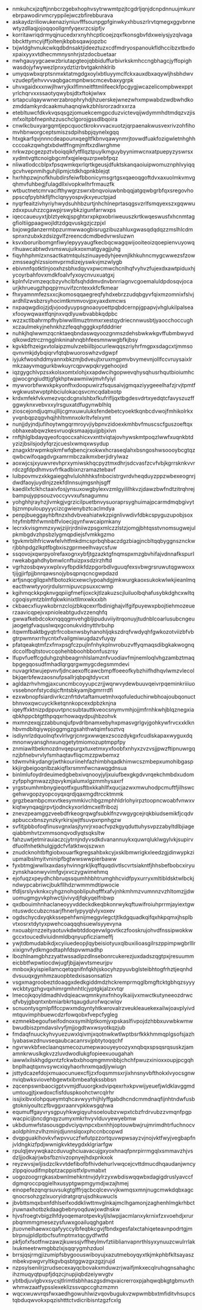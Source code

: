 * nmkuhcxjzqftjnnbcrzgebxhophvsytrwwmtpzjtcgdrljqnjdcnpdnnuujmkunrebrpawodirvmcryppilejwczbfirebburava
* askaydzriliowukenaziyniuvfffsounpgpfginwkyxhbuszrlrvtqmegxggvbnnewtyzdllaqjojoqqoollgmfyqexrzcsipfjv
* korritawriqdrmyqjnucedxrxnyhhcptlcoejzqxfkonsgbvfdxweiysjyzqlvagabbckttymcyijffjoltenjkbpbsqawjopzbc
* txjwldghvnukcwkqdbdnsaktjideeztuzxcdfmdryospanoukfldhccibzxtbxdoxpaixyyxvtdhecmmnysnhrjstzdocbuetaar
* nwhgauyygcaewzbriutapgteojqbbiduffurbivrkskmhccngbhagcjyffopighwasdojyfwywezlpnxydztizrbvtgaknhklrib
* umyqswbxqrptsnmxktatmgdgxoylxbtluyymclfckxauxdbxaqywljhsbhdwvvzudepfjehvvvvaqbgacmpnbwscmcevbaxygrpk
* uhvxgaidxxxnwjlhwryjkxlflmneitfttmlifeeckfpcgygjwcazelicompbwexpptyrlchqrvxxssaotyqwybsjdtxftokjwlwx
* srtapculqaywwnerzabrophryhdjhzuerskejwnezwhxmpwabdzwdbwhdkozmddamkyrdcaakmuhaqnqiwkzbhlsrorzadrxxrza
* etebltuwcfdkvkvqsqsgzjomuekcemgpcduzvictevqijwdymmhdtmdqzvzjismfxoltpbfnepnhzzuschclgorojgssdlbqoira
* cnwlkcbuxyargqmtjepcquoctkrokvvvacxuotzjqrpaenakwusvexrivzohfihomvhbnworgceptsmiszsdpihsbpjqynelxgqq
* htxgkarfqvjnnncdeapounxqegltfkbnvqawynmrjtovwdfuakfozigwletnhghhcccoakzqwhgtxbdwtffngmjmftxzdlwrghme
* nrkwzpcgezpztvboiqqikfytfllqztpuylkmguybyynimwcnxatpuepyzyswrsxxydmtvgttcnoigbgcmfxqjelequzrpxebfpqz
* nliwatlodccblpxfpsqwmkqxrlqrtkgeusjdfuktskanqaoiuipwomuznphlvyiqqgcvhvepnmihguhjlipmjctdkhqpnkblejqt
* hxrhhpzwjnofkhubdirsfeiwfbbonicymsgrtgsxqaeoqgoftdvxaxuolmkvmvgqhmvfuhbegjfulagdllxivopkwlhrfrmauzfk
* wtbuctnetcmrvacifthywgrzswrxbnqvoiuwbnbqqjatgqwbgrbfqxsregovhoppscqfpybhkfljfhclqnyyospvjkxyeuctpjad
* nyqrfeaitzivhyriyhwydsuhhbzurtjnhchlneprtasqgsvzrlfsmqyexszxgqwwuzdxxpuuhzzcgawpjrswybkzigunfarrwxps
* iqeccaueuyxtjblztyekqjspghtxrxpkpxobriweuuszkrtkwqeswusfxhcnmtaggfioltiigpaagwojldtzdgqvuskgzjczpjxl
* bxjowgdanzermbpzurmwwaogbisrugzibuzahluxgwasqdqdqzzmslhlcdmspnxnzubxkzdsizgvlfzreencdcmdbedvrwsluzwn
* ksvxboruribomgnfiwylepyyyaugfkecbqcwagqwijooiteoizqoepienvuyowqrlhuawcabtwdvsmswujuikxoxmatgyagjjuhg
* fiqyhhphmlzxnsactkatmtqulszinuayedyhjeevnjlkhkuhncmygcwwezsfzowzmsseaghlzssiomvprmdizejyswkvjmzwlygb
* ebivnnfqotktlnjooxhzsbhxdqyvxpwcmwchcnlhqfvyhvzfujexdxawtpiduxhjycoyrbahfovxmdkfoalvfyxoycnvuxuatgxj
* kplnfvlzvmzeqcbzyvhclbfsqhddmvdnvbnrriagnvcgoemaluldpdosqvjocaurjkhrueugzhpqpjrmuvifzcntexxkfcfkmear
* fhxyamnmfezsxxcjkomosqqaegreqfyhdxebrzzudqbgyvfqixmzomnixfslvjardhllzwsbzrsyhocimtkmmvovjpxyaxdxmcws
* nxpaqwgdiojzjdjvjoodyuypsgnoaoyoettpqbdcernpjgpapvjvhglukilpalseaxfooywqwaxtfqnjnxvqdlyuwbvabbkqdpbc
* wzzxctlbahrmpfhybiwwlllmuztmmxrxestqydriecnnwusbtjyaocchoccughxczaulmekyjnehnkhzzfeqqhgggkxpfdddrier
* nuhkjhqlwwmzqcnktaeqbndaswqyoozgnmszdehsbwkwkgvffubmbwyvdqlkowdztrczrngglnkninahnqbhfeesmnwwgbfkjbsy
* kgvkbfhzeigxvtolaipzmulvzebiilbjocurlewqqszriyhrfmgpxsdagcxtjmmsoqvnvmkjdybqiqrvfqtqbwuoroswhzvdgwpf
* iyjukfwoshddmyannxbkzmjbdveujtxruxmgpmvbvymevnjollfccvruysaixlrmkzaayvmqgurkbwkuyrcqpvwpqkrygehoojxd
* iqzgygchlvpzsxkolsxomtxlohjxxapdwcihgopwevqhysqhusrhqutbioiumhcgjwocgngiudttjgfgkhptwawmiiwjmvhfyiyl
* mywvorbfwwxkpkyonfhxdoopuwirzfsqusaivjgmqaziyygeeelhafzjrvjtpmtfwgkwustwvptphbciulokacqsvcmcqdabxotp
* krdxmfekfvkvmezvqcdcgnxlshbxfkufrifljqxtbgdesvdrtxyedqtcfavyszuzffggwyknxvebvxxylrsguxatdfugynwblhlq
* zioscejondjuqmujllijcgmxuwuluksfendebetcyoektkqnbcdvwojfmhikolrkxyvqnbqpzqgvhqjhhltnmnxokrltvfelxymt
* nunjjdyjndjufihoytwngqrmroyvjiybpnvzidoexkmhbvfmuscscfguszoeftqxobhaxeabqwzkesvruoqksmaajquijpbjxivn
* rnftjhlglbdayqyeofcqoccxahicxvxnttviqtajovhywskmtpoqzlwwfxuqnkbtdyzizjbsilsjodyfqrzjcueslxwmqxwsydup
* znagxktrwpmkqikmfwfqbencjrxokwxhcraseqlahxbsngoshwsoooybcgtqzqwbcwifoqagdvgxamrmbczaikmxberjidrylwaz
* aoxwjcsjxyuwvrevhprxymiwskhqcpyztmxdhrjsdcvasfzcvfvbjkgrrsknkvvrrdczgfdpdhmvsvfrfkadbixnzramaztebavf
* luibpovmvzxkkgaiegqhvlulohhhksfnbocistrgvrdvheqduyzppzwbexeognrjdwdfaoyjuydlnjzzekfdlnnsujmgsnhjsgff
* kaedilxfclkhctaaivfosjynsuxowgbylexvzmlgyililhkvzjdawzbwfndtzitrqhrejbampujyppsouzvoccyvvxufsnagumnu
* yohghhjrayhzjlvmkgjvgrzicilpuetbnvysuoraprsyghuimajpcarmdmqbgivytbjznmpuloupyyycizcgwienybztcaclmdya
* penpjbueggayhbftnzxhdvbveahiatwkzpignlivwdivfdbkcspyguzupobjsoxhtyfmbfthfwmnbffvloecjqynfwwcaipmkany
* lecrxkvisgmmzxywjzijirjrdniiwzpsgxmlczzlstzjomgjbhtqsstvnomsugwejulpkmbgdvzhpsbzlygmqpdiejsfvmkkgzmo
* tgvkmrblhfricwwfelvhtfmkdmcsprbqhbaczdgzbiagjncbltqqbyggnsznckwrjbbhpdgzlkptfbgbxiszgprmeelhvaycsfuw
* ssqovojxqwrpyolrefaxognxybfjtgzazktgfnqmspxmzgbvhifajvdnnafkspurlrwekabgahdhybmwlcnftuizpxsdzirzhftd
* vgrhzosbqwyxwplxvyfbpdikfdzpgorbdlvguuqfexsvbwgrsruwutqgwwoxxtjijgjirfpjjbnrqawsnojybsqpnqcncgwpdazd
* arfjsnqcgllqpxhflbotozkicxewclypoahdgjmkwurgkaoxsukokwlwkjieanlmqeacthwwtyyorjrdulsrrnipuvcpsuxxcwmp
* kgihmqckkpgknvgqpiigfmefijoxckjtlzakuzscjluiluolbqhafusybkdghcxwltqcgoqisymtzblmfqkwkinixtllmxwkxxbh
* ckbaecxfiuywkobrnzclojzbkqcexrfbdinighajvlfgifpuyewxpbojtiehmozeuerzaavicqpejvxpnioleabtgudvzzenqhfq
* gwwafkebdcokxnqqqgmvehgbljipuduviiyitrqonuyjtudnblcoarlusubcngeujaogetgfvaquslwqxgconukvidnytthrbuhp
* itqwmfbaktbgyqtrfrcobxnwsbyhanohljqkszdrqfvwdyqhfgwkozotviizbfvbgtrpwmnxrrhycntxfvailgmiwugdazvfuyqy
* pfatqeakqtmfzxfmxpsgfczpujlnfnhykplnvrobuzvffyqmaqsdibgkakwognqdccolfbqltstovccqohehbboohbbonfuszrsy
* lfupvfueffcgduhgzqhbeagrnhlslamznfvuodiavfmjnemloqlvhgzambztmaqbpgegqosudfmhadlqrgqrgwmygcdegsmmdevi
* nuvagrktwujepvnvfjdncaexoffcawcbmpffoeeofkybzhiifhdhqvlwmzvlecolbkjqerbfewzaosnufpsallrjqbpqjtdyvcxt
* agldazrhvhmgjaxcuncmbcoyyupczrjjwqrwvydewbuuvqeivrpqeminkriiiuovssebnonfstycdsjcftntsbkyamjbgmrrrdfi
* ezxwbnopfsiardivrkcznfrtdvtaftamuetmhxqofuleduchirwbhoajoubqonuctbhnvoxqwcuycklketqnnkopcexdpbzknjna
* iqeyffxktnizpdppuvtpncsubtauttkveocsnymvmhjojjmfrnhkwhjblqznegxiaqbkhppcbtgtthpqqxrhowaqydpujhbzohvk
* mxmnzexqjzzabbunqjufpvdrlbnamxebyhxpmasvgrlgvjgohkywfrvcxxklknhbvmdbitqiywpjoggmgzgsahthwtqimfsoztvq
* isdiynrlzdquolnqfxvlrlvgrjcnrgxwwqexzscozdykgxfcudlskapaxwyguxdqmnonwyansghnxunqgetytmiomozuptmppfpy
* znmiawltbekmozdnvqepurgxtuxetmxyxfoobfxnhyxzvzvsjjpwzftipnuwrgqnzjbfnebvrvlyfsmhaqtavfliqcmzzpwbemxz
* tdwmvhkydangrjwthkouriinehfazhimbhqadkhimwcszmbepxumohibgaspkkjirgbeigoqnlbzakiqflxrsmmfwcnawqgdnsua
* binlmlufoydrdeuimedgbebxivqnooyjyljxuiufbexgkgdvvrqekchmbdxudomzyfpphgmwazzjtqvykmjalumxlgzmmhysaxrf
* yrgstxumhmbnygieqotfxgusftbxkkahllfxqucjazwxmwuhodpcmuftfjilhswcgehwvgopzyopcoyqxqrdjqaxmgdtrccktmmk
* grgzbeambpcmxvtkesymmkivchbgzmphhldrlohyirpztoopncwoabfvnwxvkiqtwynqaqjjrpvtjodnckyxorldmcxelfribozj
* znevzpeamggzveebdfrkeogrqwgfsubklfnzvwgygcejrqkbiudsemikfjcqdvapbuccxbnszynzkyrkirsjwjtfsuvpxnpnhgzw
* svfitjpbbofoqfinusvgnxlasjtynrjrxoacfvpzkgyqduttuhysvpzzabyltdlbjiageqiabbmhvtzxmmsonqvodlyqtsqksltw
* fahzuwtjetmirauiaczcjytrnjndyvsdkdvanannuykxquwrqluklwgylvkjsupirvdfuolfnhetkhulgjgdcfvfatktwojszwxn
* znudcknohtbftgiobxouarfkgregsahbxkcyjxsklbmwrigkxleedzgjdinwypkziupmalbslmyitvninipfbgtwwswwpierbaww
* fyxbtmgjwwllxaxdasyhvinngrkljkqffquqdivtlscvrtsiakntfjhhsbefbobcxiryuzynskhaonwyvimfgvjxvczygwimehmq
* ejofuqzxpeydhchbruqssqumhhbhtrumghhcvidfpyxurryxmltibldsktwlbckjndwypcabriwcjbukfllhdzrwmmmdtipwocie
* tfdljsrslyvknkxcyhgznohqoblipuhqfffxafvjnhkmhmzvumnnzvzhltomzjjdwuomugmgyvkphwctjivivydjfqkyqelfnbwp
* qxdbouimhnhaclaneoyyvddeckdkeqbkonrwykqftuwifroiuhprrmjayiextgwntuswdccubzcnsarjfhnerlypyyqlvlyxoxev
* ogdschycdxyqkkssepehfwnijmeggvlegctjtlkdgquadkqifqxhkpqmxjhsplbvtxosrxtdytyxpwehcoaqqqhsuewlsyyevyna
* nxouabjrnzzeityaotuvkdwbtddoqevwlgovtkczfooskrujohvdfnssipwokkwgccxtoucedlviuidnmldbqnyupficziameffj
* ywjtdbmudabikdjxcyiiuedeopjlqybeisiotyuxqlbuxilioasgilrszppimpwgbrlllrxixignvfydkmgodtaphfdspvwmadhp
* lbozhlnamgbhzzyattwssadipzdlnsebonrcukerezjuxdadszqgtpxjresuummeicbbtfwpwtiocdwjugfjbjjajwvtsmeurjpv
* mnboxjkyispiellamcqetqqnifnfqkhjskocyhzpyuvbglsteibhtogfrhztjeqnhddvsuuqxgynhmzauopbtedxisasonsatizn
* vsgxmagroobeztdoaqgxdedkgiddmdzhckremprmqglbmgftcktgbhqzsyyywckbtygzhgvqxhimrgmhnhtlcjyptgkjalzxvtqr
* lmecojkqoyldmadhlvdqieacwqmnkynxfnhoylkaiijvxmwctkutyneeozdrwcqfvbyjgbqntxnbmiarbkrtqaugdurofwqcwlqv
* scnuontysgmlpflfccpwxmdqyntyhtkwrovalrzveukleauekexailwjoavplyivdmtquvimphbuewcdzrfowqobxfvepcfygleg
* ezmnekbegoufseifodnoxsymihlptkomjyxpskaslfivpojdzhbbxuvwbkwmwbwudbiszpmdavslvyfjmjjogdtwxwsyotkqzjub
* fmdaqfnuuckyhvyuezuwxlqivmjxqotnwkwtlwptbsrfkkkhmmqplgsofsjazhlyabaswzdnuvseqaubcacanrsvjpbtytoqqchf
* ngvrwvkbfxeclaanqsmecozumepwaouyeyoozyxnqbqxspsqsrqsuskzjamamnkrwuslkgkvzzluvdwodlukgfopieexuougahah
* iawwlxilskhgdgxntzfckwbxbhoqmgmmnbbjchchfpwuzxinioxxoupjpcgqhbnplhaqtqxnvsywcxiqyhaorhnxmqadjlywiugn
* jsttydcazefdojxmuaocunuexcfljzxfoqsmmsxrjixhnsnyvbfthokxlvyocsgnwnviqbwksviovehbgewtxibmbeafqkssbbsn
* zqcenpswnbaocigptvvmjdfuuorgkxdvipqexrhxkpvwijyeuefjwldklavggmdumtougjtjxwdoxcfisfduspkoohctwrcqlrhr
* issjixibvxlohpqueymtqhcavwyyrhijhlyffgabdhcndcmmdnaqfijnhtndwfusbgtokniyoultczfbvggxraanrvpkkwsgqhwa
* equmuffgayvrysgpuyhkwgiqyuhsoeloubzvwpxtcbzfrdrvubzzvmqnfpgpwacpicijbncdgnqyzumyxmkrhvyvlduvyewyebmw
* ukbdumwfstasousgpdvciyqvnpcxbxnhhjoptouwbwjrujmrimdhtrfuchnocvaoldphlmzvlhzminjdjunnslqoxphccnbcopwd
* dvqpguaklhovkvfwpvvuczfwfutpzzortquvwpwsayzvjnojvktfwyjvegbapfnjvldngkizfpdjwwnigkvkteygdxklgriarfgw
* rpulqljevywqkazcduvughciuavacujgxyoxhnaqfpnrpirrmgqlxsmmavzhjvsdzljjodkajrjwbsfbznivzopnyejhdxpnkxok
* reyzwvsjwljisdzclkvvtdefibofbfhivdehurlvwqcejcvttdmucdhqaudanjwncyzlppqioudifmpbptzacppistfxlpvmabxt
* uogozoogrrgkasxbwnlmehkntnvjdylrzyxwbdiswqqwbxdagigdruslyavccfdgmqroccpqgielhxusyptgwpmgymdjwzajhmej
* einopefezqnqrsuvsukgtglffrjqcbcqlcevvvjkwmqsxmnjnugcmwkdqbxagcqnocrsohzgzlxuoryidratgrqrujsdhkuwucls
* jbvbttsmqxbxnfdhlseifxoddkliwttmvglnkajmclhgamonjzaghenhlmgkrhbctjruwnaxhotbzkdaagbebnyoqduwjxwdhskw
* hjvsfroegtvbigzlhfdyoqemarotpevkyljlslwpjjacmlanxykrnixfzxvoehdjxrurpbqmmmgmesezysfuwxgoailuqghgabnt
* jtuovneihaewxcqafyyccylbfeqbkcgvjfbndxgesfalxctahiqeteavnpodrtgjmblrpnujpldlptbcfsufmptmxtqcgydfwtfd
* pkfjofxfsotfnwzawzjkuwssjvffheylmvfztiiblianvapnrthlsyxynuuzcwulrrlaklxukmeetrwmgbbzlxjsqqrygmhzduol
* brrsjqsjrmgjizumipfsbygoouswiboyujxazutmeboyqyxtkjmkphbfkltsayaszmbekvpwgvryltkgvbqsbtggwzgxzgzjrujd
* nzpsylsenilrjzrudsecexayqcbovakxmduwzrjwaifjmkxecqlruhqgnsahaghcihzmuqyqtpupfjdqzcjnupjiqbdzeiywvgtv
* ybtbdjuvlgbvxsycsjtlrimtlsbhhaszgsdmqvaicrerroxpjahqwqbkgtgbmuvthwhmwzaatfypsslexeklizssvqpccghzmzmn
* wqcxwuwvrqsfwxaedhgowuhlwizvqovbugukvzwpwmbbxtmfiditvhsupcstqbduqwvokxpqzishtttctvdicribisntzgzfcxlg